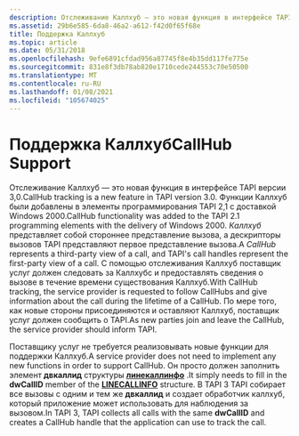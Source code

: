 ```yaml
---
description: Отслеживание Каллхуб — это новая функция в интерфейсе TAPI версии 3,0.
ms.assetid: 29b6e585-6da8-46a2-a612-f42d0f65f68e
title: Поддержка Каллхуб
ms.topic: article
ms.date: 05/31/2018
ms.openlocfilehash: 9efe6891cfdad956a87745f8e4b35dd117fe775e
ms.sourcegitcommit: 831e8f3db78ab820e1710cede244553c70e50500
ms.translationtype: MT
ms.contentlocale: ru-RU
ms.lasthandoff: 01/08/2021
ms.locfileid: "105674025"
---
```

# <a name="callhub-support"></a><span data-ttu-id="4c0ee-103">Поддержка Каллхуб</span><span class="sxs-lookup"><span data-stu-id="4c0ee-103">CallHub Support</span></span>

<span data-ttu-id="4c0ee-104">Отслеживание Каллхуб — это новая функция в интерфейсе TAPI версии 3,0.</span><span class="sxs-lookup"><span data-stu-id="4c0ee-104">CallHub tracking is a new feature in TAPI version 3.0.</span></span> <span data-ttu-id="4c0ee-105">Функции Каллхуб были добавлены в элементы программирования TAPI 2,1 с доставкой Windows 2000.</span><span class="sxs-lookup"><span data-stu-id="4c0ee-105">CallHub functionality was added to the TAPI 2.1 programming elements with the delivery of Windows 2000.</span></span> <span data-ttu-id="4c0ee-106">*Каллхуб* представляет собой стороннее представление вызова, а дескрипторы вызовов TAPI представляют первое представление вызова.</span><span class="sxs-lookup"><span data-stu-id="4c0ee-106">A *CallHub* represents a third-party view of a call, and TAPI's call handles represent the first-party view of a call.</span></span> <span data-ttu-id="4c0ee-107">С помощью отслеживания Каллхуб поставщик услуг должен следовать за Каллхубс и предоставлять сведения о вызове в течение времени существования Каллхуб.</span><span class="sxs-lookup"><span data-stu-id="4c0ee-107">With CallHub tracking, the service provider is requested to follow CallHubs and give information about the call during the lifetime of a CallHub.</span></span> <span data-ttu-id="4c0ee-108">По мере того, как новые стороны присоединяются и оставляют Каллхуб, поставщик услуг должен сообщить о TAPI.</span><span class="sxs-lookup"><span data-stu-id="4c0ee-108">As new parties join and leave the CallHub, the service provider should inform TAPI.</span></span>

<span data-ttu-id="4c0ee-109">Поставщику услуг не требуется реализовывать новые функции для поддержки Каллхуб.</span><span class="sxs-lookup"><span data-stu-id="4c0ee-109">A service provider does not need to implement any new functions in order to support CallHub.</span></span> <span data-ttu-id="4c0ee-110">Он просто должен заполнить элемент **двкаллид** структуры [**линекаллинфо**](/windows/win32/api/tapi/ns-tapi-linecallinfo) .</span><span class="sxs-lookup"><span data-stu-id="4c0ee-110">It simply needs to fill in the **dwCallID** member of the [**LINECALLINFO**](/windows/win32/api/tapi/ns-tapi-linecallinfo) structure.</span></span> <span data-ttu-id="4c0ee-111">В TAPI 3 TAPI собирает все вызовы с одним и тем же **двкаллид** и создает обработчик каллхуб, который приложение может использовать для наблюдения за вызовом.</span><span class="sxs-lookup"><span data-stu-id="4c0ee-111">In TAPI 3, TAPI collects all calls with the same **dwCallID** and creates a CallHub handle that the application can use to track the call.</span></span>

 

 
